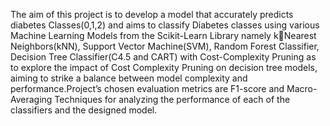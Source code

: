 The aim of this project is to develop a model that accurately predicts diabetes Classes(0,1,2) and aims to classify Diabetes classes using various Machine Learning Models from the Scikit-Learn Library namely kNearest Neighbors(kNN), Support Vector Machine(SVM), Random Forest Classifier, Decision Tree Classifier(C4.5
and CART) with Cost-Complexity Pruning as to explore the impact of Cost Complexity Pruning on decision tree
models, aiming to strike a balance between model complexity and performance.Project’s chosen evaluation metrics
are F1-score and Macro-Averaging Techniques for analyzing the performance of each of the classifiers and the
designed model.
